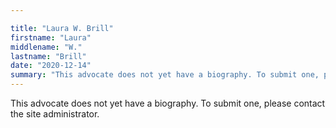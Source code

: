 ```yaml
---

title: "Laura W. Brill"
firstname: "Laura"
middlename: "W."
lastname: "Brill"
date: "2020-12-14"
summary: "This advocate does not yet have a biography. To submit one, please contact the site administrator."
---
```

This advocate does not yet have a biography. To submit one, please contact the site administrator.


